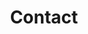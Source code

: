 ---
title: Contact
seo:
  page_title: Contact
  meta_description: Our goal is to help you achieve optimal health and wellness through safe, gentle and effective chiropractic services.
  featured_image: /chiropractic-family-social-preview_pnr7xb.jpg
hero: 
  enabled: true
  heading: Contact
  body: Our goal is to help you achieve optimal health and wellness through safe, gentle and effective chiropractic services.
  button:
    enabled: false
    button_url: #
    button_text: Visit Us
  button_2:
    enabled: false
    open_in_new_tab: false
    button_url: #
    button_text: Contact Us
  image:
    image_url: /artistic-branch_l1qtz9.jpg
    image_alt:  Artistic Flower Stem
  image1:
    image_url: /stock-baby-image_xfoebd.jpg
    image_alt:  Stock Image Baby
---